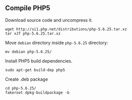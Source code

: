 ## Compile PHP5
Download source code and uncompress it.
```
wget http://si1.php.net/distributions/php-5.6.25.tar.xz
tar xJf php-5.6.25.tar.xz
```
Move ```debian``` directory inside ```php-5.6.25``` directory:
```
mv debian php-5.6.25/
```
Install PHP5 build dependencies.
```
sudo apt-get build-dep php5
```
Create .deb package
```
cd php-5.6.25/
fakeroot dpkg-buildpackage -b
```
